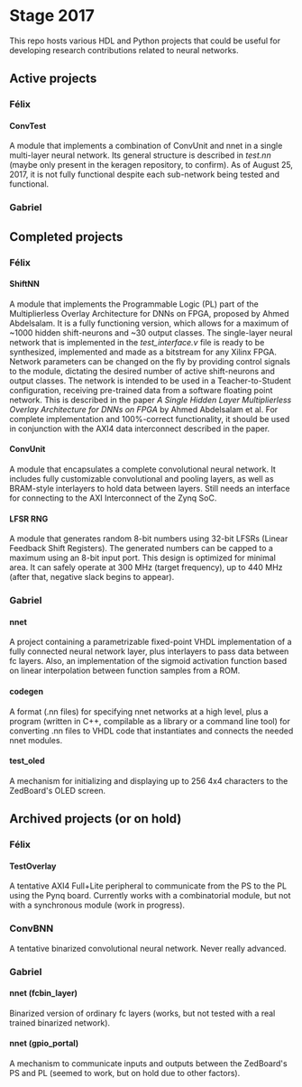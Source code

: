 # Stage 2017
This repo hosts various HDL and Python projects that could be useful for developing research contributions related to neural networks.
## Active projects
### Félix
#### ConvTest
A module that implements a combination of ConvUnit and nnet in a single multi-layer neural network. Its general structure is described in _test.nn_ (maybe only present in the keragen repository, to confirm). As of August 25, 2017, it is not fully functional despite each sub-network being tested and functional.
### Gabriel

## Completed projects
### Félix
#### ShiftNN
A module that implements the Programmable Logic (PL) part of the Multiplierless Overlay Architecture for DNNs on FPGA, proposed by Ahmed Abdelsalam. It is a fully functioning version, which allows for a maximum of ~1000 hidden shift-neurons and ~30 output classes. The single-layer neural network that is implemented in the _test_interface.v_ file is ready to be synthesized, implemented and made as a bitstream for any Xilinx FPGA. Network parameters can be changed on the fly by providing control signals to the module, dictating the desired number of active shift-neurons and output classes. The network is intended to be used in a Teacher-to-Student configuration, receiving pre-trained data from a software floating point network. This is described in the paper _A Single Hidden Layer Multiplierless Overlay Architecture for DNNs on FPGA_ by Ahmed Abdelsalam et al. For complete implementation and 100%-correct functionality, it should be used in conjunction with the AXI4 data interconnect described in the paper.
#### ConvUnit
A module that encapsulates a complete convolutional neural network. It includes fully customizable convolutional and pooling layers, as well as BRAM-style interlayers to hold data between layers. Still needs an interface for connecting to the AXI Interconnect of the Zynq SoC.
#### LFSR RNG
A module that generates random 8-bit numbers using 32-bit LFSRs (Linear Feedback Shift Registers). The generated numbers can be capped to a maximum using an 8-bit input port.
This design is optimized for minimal area. It can safely operate at 300 MHz (target frequency), up to 440 MHz (after that, negative slack begins to appear).
### Gabriel
#### nnet
A project containing a parametrizable fixed-point VHDL implementation of a fully connected neural network layer, plus interlayers to pass data between fc layers. Also, an implementation of the sigmoid activation function based on linear interpolation between function samples from a ROM.
#### codegen
A format (.nn files) for specifying nnet networks at a high level, plus a program (written in C++, compilable as a library or a command line tool) for converting .nn files to VHDL code that instantiates and connects the needed nnet modules.
#### test_oled
A mechanism for initializing and displaying up to 256 4x4 characters to the ZedBoard's OLED screen.

## Archived projects (or on hold)
### Félix
#### TestOverlay
A tentative AXI4 Full+Lite peripheral to communicate from the PS to the PL using the Pynq board.
Currently works with a combinatorial module, but not with a synchronous module (work in progress).
### ConvBNN
A tentative binarized convolutional neural network. Never really advanced.
### Gabriel
#### nnet (fcbin_layer)
Binarized version of ordinary fc layers (works, but not tested with a real trained binarized network).
#### nnet (gpio_portal)
A mechanism to communicate inputs and outputs between the ZedBoard's PS and PL (seemed to work, but on hold due to other factors).
